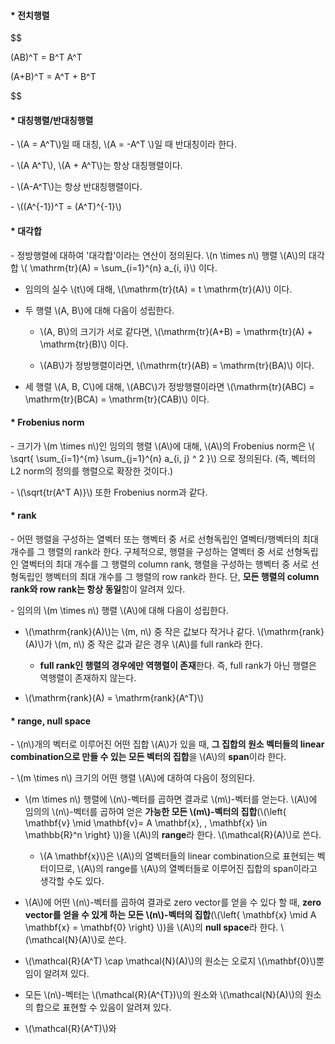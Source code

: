 #### * 전치행렬

$$

(AB)^T = B^T A^T

(A+B)^T = A^T + B^T

$$


#### * 대칭행렬/반대칭행렬

\- \\(A = A^T\\)일 때 대칭, \\(A = -A^T \\)일 때 반대칭이라 한다.

\- \\(A A^T\\), \\(A + A^T\\)는 항상 대칭행렬이다.

\- \\(A-A^T\\)는 항상 반대칭행렬이다.

\- \\((A^{-1})^T = (A^T)^{-1}\\)



#### * 대각합

\- 정방행렬에 대하여 '대각합'이라는 연산이 정의된다. \\(n \times n\\) 행렬 \\(A\\)의 대각합 \\( \mathrm{tr}(A) = \sum_{i=1}^{n} a_{i, i}\\) 이다.

- 임의의 실수 \\(t\\)에 대해, \\(\mathrm{tr}(tA) = t \mathrm{tr}(A)\\) 이다.


- 두 행렬 \\(A, B\\)에 대해 다음이 성립한다.

  - \\(A, B\\)의 크기가 서로 같다면, \\(\mathrm{tr}(A+B) = \mathrm{tr}(A) + \mathrm{tr}(B)\\) 이다.

  - \\(AB\\)가 정방행렬이라면, \\(\mathrm{tr}(AB) = \mathrm{tr}(BA)\\) 이다.

- 세 행렬 \\(A, B, C\\)에 대해, \\(ABC\\)가 정방행렬이라면  \\(\mathrm{tr}(ABC) = \mathrm{tr}(BCA) = \mathrm{tr}(CAB)\\) 이다.


#### * Frobenius norm

\- 크기가 \\(m \times n\\)인 임의의 행렬 \\(A\\)에 대해, \\(A\\)의 Frobenius norm은 \\( \sqrt{ \sum_{i=1}^{m} \sum_{j=1}^{n} a_{i, j} ^ 2 }\\) 으로 정의된다. (즉, 벡터의 L2 norm의 정의를 행렬으로 확장한 것이다.)

\- \\(\sqrt{tr(A^T A)}\\) 또한 Frobenius norm과 같다.


#### * rank

\- 어떤 행렬을 구성하는 열벡터 또는 행벡터 중 서로 선형독립인 열벡터/행벡터의 최대 개수를 그 행렬의 rank라 한다. 구체적으로, 행렬을 구성하는 열벡터 중 서로 선형독립인 열벡터의 최대 개수를 그 행렬의 column rank, 행렬을 구성하는 행벡터 중 서로 선형독립인 행벡터의 최대 개수를 그 행렬의 row rank라 한다. 단, **모든 행렬의 column rank와 row rank는 항상 동일**함이 알려져 있다.

\- 임의의 \\(m \times n\\) 행렬 \\(A\\)에 대해 다음이 성립한다.

- \\(\mathrm{rank}(A)\\)는 \\(m, n\\) 중 작은 값보다 작거나 같다. \\(\mathrm{rank}(A)\\)가 \\(m, n\\) 중 작은 값과 같은 경우 \\(A\\)를 full rank라 한다.

  - **full rank인 행렬의 경우에만 역행렬이 존재**한다. 즉, full rank가 아닌 행렬은 역행렬이 존재하지 않는다.

- \\(\mathrm{rank}(A) = \mathrm{rank}(A^T)\\) 



#### * range, null space

\- \\(n\\)개의 벡터로 이루어진 어떤 집합 \\(A\\)가 있을 때, **그 집합의 원소 벡터들의 linear combination으로 만들 수 있는 모든 벡터의 집합**을 \\(A\\)의 **span**이라 한다. 

\- \\(m \times n\\) 크기의 어떤 행렬 \\(A\\)에 대하여 다음이 정의된다.

  - \\(m \times n\\) 행렬에 \\(n\\)-벡터를 곱하면 결과로 \\(m\\)-벡터를 얻는다. \\(A\\)에 임의의 \\(n\\)-벡터를 곱하여 얻은 **가능한 모든 \\(m\\)-벡터의 집합**(\\(\left\{ \mathbf{v} \mid \mathbf{v}=  A \mathbf{x}, \, \mathbf{x} \in \mathbb{R}^n \right\} \\))을 \\(A\\)의 **range**라 한다. \\(\mathcal{R}(A)\\)로 쓴다.

    - \\(A \mathbf{x}\\)은 \\(A\\)의 열벡터들의 linear combination으로 표현되는 벡터이므로, \\(A\\)의 range를 \\(A\\)의 열벡터들로 이루어진 집합의 span이라고 생각할 수도 있다.

  - \\(A\\)에 어떤 \\(n\\)-벡터를 곱하여 결과로 zero vector를 얻을 수 있다 할 때, **zero vector를 얻을 수 있게 하는 모든 \\(n\\)-벡터의 집합**(\\(\left\{ \mathbf{x} \mid  A \mathbf{x} = \mathbf{0} \right\} \\))을 \\(A\\)의 **null space**라 한다. \\(\mathcal{N}(A)\\)로 쓴다.

  - \\(\mathcal{R}(A^T) \cap \mathcal{N}(A)\\)의 원소는 오로지 \\(\mathbf{0}\\)뿐임이 알려져 있다.

  - 모든 \\(n\\)-벡터는 \\(\mathcal{R}(A^{T})\\)의 원소와 \\(\mathcal{N}(A)\\)의 원소의 합으로 표현할 수 있음이 알려져 있다. 

  - \\(\mathcal{R}(A^T)\\)와 